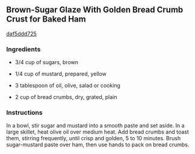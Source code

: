 ## Brown-Sugar Glaze With Golden Bread Crumb Crust for Baked Ham

[daf5ddd725](http://cooking.nytimes.com/recipes/1014607)

### Ingredients

 - 3/4 cup of sugars, brown

 - 1/4 cup of mustard, prepared, yellow

 - 3 tablespoon of oil, olive, salad or cooking

 - 2 cup of bread crumbs, dry, grated, plain

### Instructions

In a bowl, stir sugar and mustard into a smooth paste and set aside. In a large skillet, heat olive oil over medium heat. Add bread crumbs and toast them, stirring frequently, until crisp and golden, 5 to 10 minutes. Brush sugar-mustard paste over ham, then use hands to pack on bread crumbs.